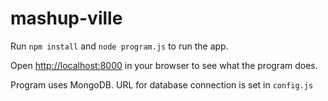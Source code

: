 # mashup-ville

Run <code>npm install</code> and  <code>node program.js</code> to run the app.

Open [http://localhost:8000](http://localhost:8000) in your browser to see what the program does.

Program uses MongoDB. URL for database connection is set in <code>config.js</code>
